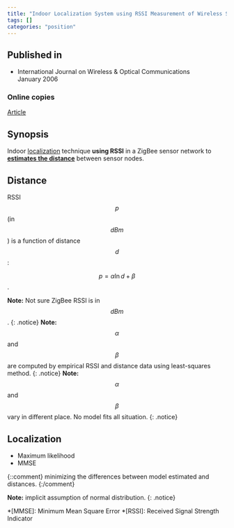 ```yaml
---
title: "Indoor Localization System using RSSI Measurement of Wireless Sensor Network based on ZigBee Standard (2006)"
tags: []
categories: "position"
---
```


## Published in
- International Journal on Wireless & Optical Communications    
January 2006

### Online copies
[Article][article_link]

## Synopsis
Indoor [localization](#localization) technique **using RSSI** in a ZigBee sensor network to **[estimates the distance](#distance)** between sensor nodes.

## Distance
RSSI $$p$$ (in $$\mathit{dB}m$$) is a function of distance $$d$$:

$$\mathit{p} = \alpha\ln{d} + \beta$$.

**Note:** Not sure ZigBee RSSI is in $$\mathit{dB}m$$.
{: .notice}
**Note:** $$\alpha$$ and $$\beta$$ are computed by empirical RSSI and distance data using least-squares method.
{: .notice}
**Note:** $$\alpha$$ and $$\beta$$ vary in different place. No model fits all situation.
{: .notice}

## Localization
- Maximum likelihood
- MMSE

{::comment}
minimizing the differences between model estimated and  distances.
{:/comment}

**Note:** implicit assumption of normal distribution.
{: .notice}



[article_link]: http://citeseerx.ist.psu.edu/viewdoc/download?doi=10.1.1.105.4355&rep=rep1&type=pdf

*[MMSE]: Minimum Mean Square Error
*[RSSI]: Received Signal Strength Indicator